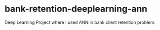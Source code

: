 # bank-retention-deeplearning-ann
Deep Learning Project where I used ANN in bank client retention problem.
